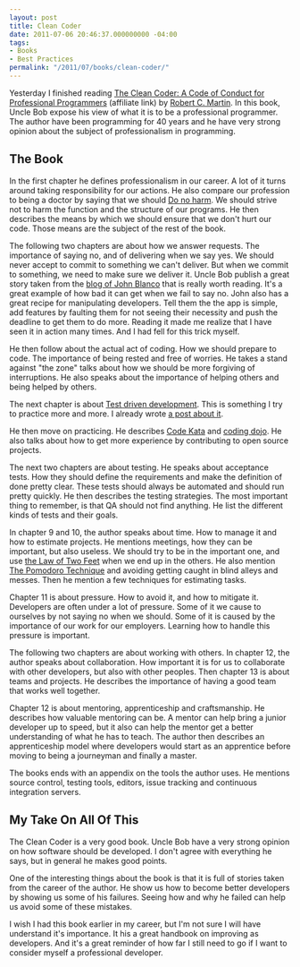 ```yaml
---
layout: post
title: Clean Coder
date: 2011-07-06 20:46:37.000000000 -04:00
tags:
- Books
- Best Practices
permalink: "/2011/07/books/clean-coder/"
---
```

Yesterday I finished reading [The Clean Coder: A Code of Conduct for Professional Programmers](http://www.amazon.com/gp/product/0137081073/ref=as_li_ss_tl?ie=UTF8&tag=erhosbl-20&linkCode=as2&camp=1789&creative=390957&creativeASIN=0137081073) (affiliate link) by [Robert C. Martin](http://www.objectmentor.com/omTeam/martin_r.html "Robert C. Martin"). In this book, Uncle Bob expose his view of what it is to be a professional programmer. The author have been programming for 40 years and he have very strong opinion about the subject of professionalism in programming.

## The Book

In the first chapter he defines professionalism in our career. A lot of it turns around taking responsibility for our actions. He also compare our profession to being a doctor by saying that we should [Do no harm](http://en.wikipedia.org/wiki/First,_do_no_harm "Primum non nocere"). We should strive not to harm the function and the structure of our programs. He then describes the means by which we should ensure that we don't hurt our code. Those means are the subject of the rest of the book.

The following two chapters are about how we answer requests. The importance of saying no, and of delivering when we say yes. We should never accept to commit to something we can't deliver. But when we commit to something, we need to make sure we deliver it. Uncle Bob publish a great story taken from the [blog of John Blanco](http://raptureinvenice.com/?p=63 "Is Good Code Impossible?") that is really worth reading. It's a great example of how bad it can get when we fail to say no. John also has a great recipe for manipulating developers. Tell them the the app is simple, add features by faulting them for not seeing their necessity and push the deadline to get them to do more. Reading it made me realize that I have seen it in action many times. And I had fell for this trick myself.

He then follow about the actual act of coding. How we should prepare to code. The importance of being rested and free of worries. He takes a stand against "the zone" talks about how we should be more forgiving of interruptions. He also speaks about the importance of helping others and being helped by others.

The next chapter is about [Test driven development](http://en.wikipedia.org/wiki/Test-driven_development "test driven development"). This is something I try to practice more and more. I already wrote [a post about it](http://erichogue.ca/2011/06/php/test-driven-development-in-php/ "Test Driven Development in PHP").

He then move on practicing. He describes [Code Kata](http://codekata.pragprog.com/ "Code Kata") and [coding dojo](http://codingdojo.org/ "Coding Dojo"). He also talks about how to get more experience by contributing to open source projects.

The next two chapters are about testing. He speaks about acceptance tests. How they should define the requirements and make the definition of done pretty clear. These tests should always be automated and should run pretty quickly. He then describes the testing strategies. The most important thing to remember, is that QA should not find anything. He list the different kinds of tests and their goals.

In chapter 9 and 10, the author speaks about time. How to manage it and how to estimate projects. He mentions meetings, how they can be important, but also useless. We should try to be in the important one, and use [the Law of Two Feet](http://en.wikipedia.org/wiki/Open_Space_Technology#Law_of_Two_Feet "Law of Two Feet") when we end up in the others. He also mention [The Pomodoro Technique](http://www.pomodorotechnique.com/ "The Pomodoro Technique") and avoiding getting caught in blind alleys and messes. Then he mention a few techniques for estimating tasks.

Chapter 11 is about pressure. How to avoid it, and how to mitigate it. Developers are often under a lot of pressure. Some of it we cause to ourselves by not saying no when we should. Some of it is caused by the importance of our work for our employers. Learning how to handle this pressure is important.

The following two chapters are about working with others. In chapter 12, the author speaks about collaboration. How important it is for us to collaborate with other developers, but also with other peoples. Then chapter 13 is about teams and projects. He describes the importance of having a good team that works well together.

Chapter 12 is about mentoring, apprenticeship and craftsmanship. He describes how valuable mentoring can be. A mentor can help bring a junior developer up to speed, but it also can help the mentor get a better understanding of what he has to teach. The author then describes an apprenticeship model where developers would start as an apprentice before moving to being a journeyman and finally a master.

The books ends with an appendix on the tools the author uses. He mentions source control, testing tools, editors, issue tracking and continuous integration servers.

## My Take On All Of This

The Clean Coder is a very good book. Uncle Bob have a very strong opinion on how software should be developed. I don't agree with everything he says, but in general he makes good points.

One of the interesting things about the book is that it is full of stories taken from the career of the author. He show us how to become better developers by showing us some of his failures. Seeing how and why he failed can help us avoid some of these mistakes.

I wish I had this book earlier in my career, but I'm not sure I will have understand it's importance. It his a great handbook on improving as developers. And it's a great reminder of how far I still need to go if I want to consider myself a professional developer.

